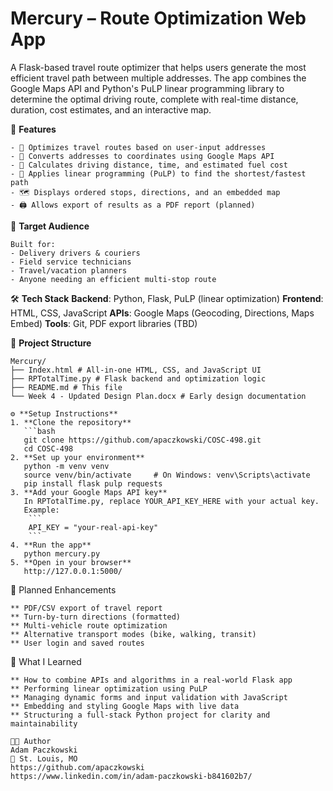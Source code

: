 # Mercury – Route Optimization Web App

A Flask-based travel route optimizer that helps users generate the most efficient travel path between multiple addresses. The app combines the Google Maps API and Python's PuLP linear programming library to determine the optimal driving route, complete with real-time distance, duration, cost estimates, and an interactive map.

🚀 **Features**
```
- 🧭 Optimizes travel routes based on user-input addresses
- 📍 Converts addresses to coordinates using Google Maps API
- 🚗 Calculates driving distance, time, and estimated fuel cost
- 🧠 Applies linear programming (PuLP) to find the shortest/fastest path
- 🗺️ Displays ordered stops, directions, and an embedded map
- 🖨️ Allows export of results as a PDF report (planned)
```
👥 **Target Audience**
```
Built for:
- Delivery drivers & couriers
- Field service technicians
- Travel/vacation planners
- Anyone needing an efficient multi-stop route
```
🛠️ **Tech Stack**
**Backend**: Python, Flask, PuLP (linear optimization)
**Frontend**: HTML, CSS, JavaScript
**APIs**: Google Maps (Geocoding, Directions, Maps Embed)
**Tools**: Git, PDF export libraries (TBD)

📁 **Project Structure**
```
Mercury/
├── Index.html # All-in-one HTML, CSS, and JavaScript UI
├── RPTotalTime.py # Flask backend and optimization logic
├── README.md # This file
└── Week 4 - Updated Design Plan.docx # Early design documentation
```
```
⚙️ **Setup Instructions**
1. **Clone the repository**
   ```bash
   git clone https://github.com/apaczkowski/COSC-498.git
   cd COSC-498
2. **Set up your environment**
   python -m venv venv
   source venv/bin/activate     # On Windows: venv\Scripts\activate
   pip install flask pulp requests
3. **Add your Google Maps API key**
   In RPTotalTime.py, replace YOUR_API_KEY_HERE with your actual key.
   Example:
    ```
    API_KEY = "your-real-api-key"
    ```
4. **Run the app**
   python mercury.py
5. **Open in your browser**
   http://127.0.0.1:5000/
```
📌 Planned Enhancements
```
** PDF/CSV export of travel report
** Turn-by-turn directions (formatted)
** Multi-vehicle route optimization
** Alternative transport modes (bike, walking, transit)
** User login and saved routes
```
🧠 What I Learned
```
** How to combine APIs and algorithms in a real-world Flask app
** Performing linear optimization using PuLP
** Managing dynamic forms and input validation with JavaScript
** Embedding and styling Google Maps with live data
** Structuring a full-stack Python project for clarity and maintainability
```
```
🧑‍💻 Author
Adam Paczkowski
📍 St. Louis, MO
https://github.com/apaczkowski
https://www.linkedin.com/in/adam-paczkowski-b841602b7/
```

